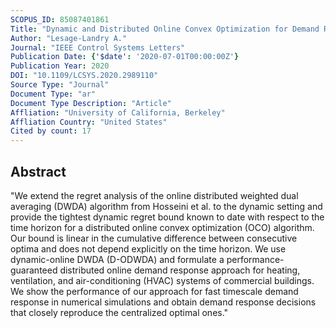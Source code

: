```yaml
---
SCOPUS_ID: 85087401861
Title: "Dynamic and Distributed Online Convex Optimization for Demand Response of Commercial Buildings"
Author: "Lesage-Landry A."
Journal: "IEEE Control Systems Letters"
Publication Date: {'$date': '2020-07-01T00:00:00Z'}
Publication Year: 2020
DOI: "10.1109/LCSYS.2020.2989110"
Source Type: "Journal"
Document Type: "ar"
Document Type Description: "Article"
Affliation: "University of California, Berkeley"
Affliation Country: "United States"
Cited by count: 17
---
```


## Abstract
"We extend the regret analysis of the online distributed weighted dual averaging (DWDA) algorithm from Hosseini et al. to the dynamic setting and provide the tightest dynamic regret bound known to date with respect to the time horizon for a distributed online convex optimization (OCO) algorithm. Our bound is linear in the cumulative difference between consecutive optima and does not depend explicitly on the time horizon. We use dynamic-online DWDA (D-ODWDA) and formulate a performance-guaranteed distributed online demand response approach for heating, ventilation, and air-conditioning (HVAC) systems of commercial buildings. We show the performance of our approach for fast timescale demand response in numerical simulations and obtain demand response decisions that closely reproduce the centralized optimal ones."
